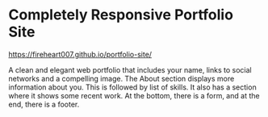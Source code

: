 # Completely Responsive Portfolio Site
https://fireheart007.github.io/portfolio-site/

A clean and elegant web portfolio that includes your name, links to social networks and a compelling image. The About section displays more information about you. This is followed by list of skills. It also has a section where it shows some recent work. At the bottom, there is a form, and at the end, there is a footer.

